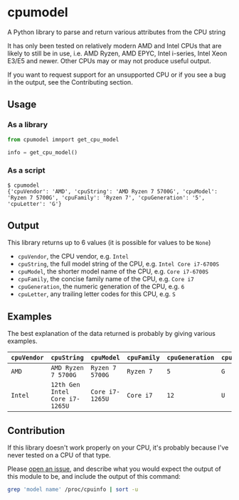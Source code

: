 # cpumodel

A Python library to parse and return various attributes from the CPU string

It has only been tested on relatively modern AMD and Intel CPUs that are likely to still be in use,
i.e. AMD Ryzen, AMD EPYC, Intel i-series, Intel Xeon E3/E5 and newer. Other CPUs may or may not produce
useful output.

If you want to request support for an unsupported CPU or if you see a bug in the output, see the
Contributing section.

## Usage

### As a library

```py
from cpumodel imnport get_cpu_model

info = get_cpu_model()
```

### As a script

```terminal
$ cpumodel
{'cpuVendor': 'AMD', 'cpuString': 'AMD Ryzen 7 5700G', 'cpuModel': 'Ryzen 7 5700G', 'cpuFamily': 'Ryzen 7', 'cpuGeneration': '5', 'cpuLetter': 'G'}
```

## Output

This library returns up to 6 values (it is possible for values to be `None`)

* `cpuVendor`, the CPU vendor, e.g. `Intel`
* `cpuString`, the full model string of the CPU, e.g. `Intel Core i7-6700S`
* `cpuModel`, the shorter model name of the CPU, e.g. `Core i7-6700S`
* `cpuFamily`, the concise family name of the CPU, e.g. `Core i7`
* `cpuGeneration`, the numeric generation of the CPU, e.g. `6`
* `cpuLetter`, any trailing letter codes for this CPU, e.g. `S`

## Examples

The best explanation of the data returned is probably by giving various examples.

| `cpuVendor` | `cpuString`                    | `cpuModel`      | `cpuFamily` | `cpuGeneration` | `cpuLetter` |
|-------------|--------------------------------|-----------------|-------------|-----------------|-------------|
| `AMD`       | `AMD Ryzen 7 5700G`            | `Ryzen 7 5700G` | `Ryzen 7`   | `5`             | `G`         |
| `Intel`     | `12th Gen Intel Core i7-1265U` | `Core i7-1265U` | `Core i7`   | `12`            | `U`         |

## Contribution

If this library doesn't work properly on your CPU, it's probably because I've never tested on a CPU of that type.

Please [open an issue](https://github.com/djjudas21/cpumodel/issues), and describe what you would expect the
output of this module to be, and include the output of this command:

```sh
grep 'model name' /proc/cpuinfo | sort -u
```

